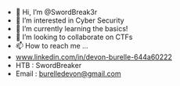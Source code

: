 - 👋 Hi, I’m @SwordBreak3r
- 👀 I’m interested in Cyber Security
- 🌱 I’m currently learning the basics!
- 💞️ I’m looking to collaborate on CTFs
- 📫 How to reach me ...
- www.linkedin.com/in/devon-burelle-644a60222
- HTB : SwordBreaker
- Email : burelledevon@gmail.com

<!---
SwordBreak3r/SwordBreak3r is a ✨ special ✨ repository because its `README.md` (this file) appears on your GitHub profile.
You can click the Preview link to take a look at your changes.
--->
